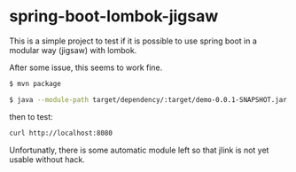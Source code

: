 # spring-boot-lombok-jigsaw

This is a simple project to test if it is possible to use spring boot in a modular way (jigsaw) with lombok. 

After some issue, this seems to work fine. 

```bash
$ mvn package

$ java --module-path target/dependency/:target/demo-0.0.1-SNAPSHOT.jar -m demo/com.example.demo.DemoApplication
```

then to test:

```bash
curl http://localhost:8080
```

Unfortunatly, there is some automatic module left so that jlink is not yet usable without hack.
